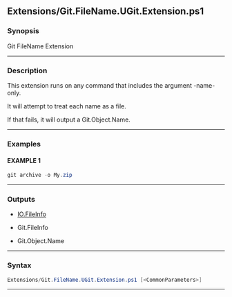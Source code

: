 
Extensions/Git.FileName.UGit.Extension.ps1
------------------------------------------
### Synopsis
Git FileName Extension

---
### Description

This extension runs on any command that includes the argument -name-only.

It will attempt to treat each name as a file.

If that fails, it will output a Git.Object.Name.

---
### Examples
#### EXAMPLE 1
```PowerShell
git archive -o My.zip
```

---
### Outputs
* [IO.FileInfo](https://learn.microsoft.com/en-us/dotnet/api/System.IO.FileInfo)


* Git.FileInfo


* Git.Object.Name




---
### Syntax
```PowerShell
Extensions/Git.FileName.UGit.Extension.ps1 [<CommonParameters>]
```
---





